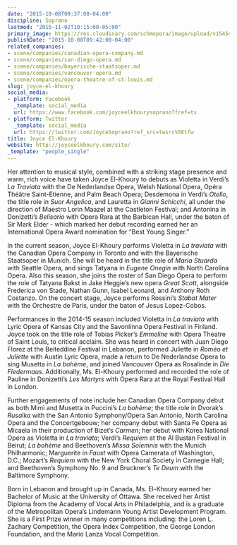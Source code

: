 ```yaml
---
date: "2015-10-08T09:37:00-04:00"
discipline: Soprano
lastmod: "2015-11-02T10:15:00-05:00"
primary_image: https://res.cloudinary.com/schmopera/image/upload/v1545409169/media/webhook-uploads/1446477319190/2015-11-01---JoyceElKhourySquare.jpg.jpg
publishDate: "2015-10-08T09:42:00-04:00"
related_companies:
- scene/companies/canadian-opera-company.md
- scene/companies/san-diego-opera.md
- scene/companies/bayerische-staatsoper.md
- scene/companies/vancouver-opera.md
- scene/companies/opera-theatre-of-st-louis.md
slug: joyce-el-khoury
social_media:
- platform: Facebook
  _template: social_media
  url: https://www.facebook.com/joyceelkhourysoprano?fref=ts
- platform: Twitter
  _template: social_media
  url: https://twitter.com/JoyceSoprano?ref_src=twsrc%5Etfw
title: Joyce El-Khoury
website: http://joyceelkhoury.com/site/
_template: "people_single"
---
```

Her attention to musical style, combined with a striking stage presence and warm, rich voice have taken Joyce El-Khoury to debuts as Violetta in Verdi’s *La Traviata* with the De Nederlandse Opera, Welsh National Opera, Opéra Théâtre Saint-Etienne, and Palm Beach Opera; Desdemona in Verdi’s *Otello*, the title role in *Suor Angelica*, and Lauretta in *Gianni Schicchi*, all under the direction of Maestro Lorin Maazel at the Castleton Festival; and Antonina in Donizetti’s *Belisario* with Opera Rara at the Barbican Hall, under the baton of Sir Mark Elder - which marked her debut recording earned her an International Opera Award nomination for “Best Young Singer.”

In the current season, Joyce El-Khoury performs Violetta in *La traviata* with the Canadian Opera Company in Toronto and with the Bayerische Staatsoper in Munich. She will be heard in the title role of *Maria Stuarda* with Seattle Opera, and sings Tatyana in *Eugene Onegin* with North Carolina Opera. Also this season, she joins the roster of San Diego Opera to perform the role of Tatyana Bakst in Jake Heggie’s new opera *Great Scott*, alongside Frederica von Stade, Nathan Gunn, Isabel Leonard, and Anthony Roth Costanzo. On the concert stage, Joyce performs Rossini’s *Stabat Mater* with the Orchestre de Paris, under the baton of Jesus Lopez-Cobos.

Performances in the 2014-15 season included Violetta in *La traviata* with Lyric Opera of Kansas City and the Savonlinna Opera Festival in Finland. Joyce took on the title role of Tobias Picker’s *Emmeline* with Opera Theatre of Saint Louis, to critical acclaim. She was heard in concert with Juan Diego Florez at the Beiteddine Festival in Lebanon, performed Juliette in *Roméo et Juliette* with Austin Lyric Opera, made a return to De Nederlandse Opera to sing Musetta in *La bohème*, and joined Vancouver Opera as Rosalinde in *Die Fledermaus*. Additionally, Ms. El-Khoury performed and recorded the role of Pauline in Donizetti’s *Les Martyrs* with Opera Rara at the Royal Festival Hall in London.

Further engagements of note include her Canadian Opera Company debut as both Mimì and Musetta in Puccini’s *La bohème*; the title role in Dvorak’s *Rusalka* with the San Antonio Symphony/Opera San Antonio, North Carolina Opera and the Concertgebouw; her company debut with Santa Fe Opera as Micaela in their production of Bizet’s *Carmen*; her debut with Korea National Opera as Violetta in *La traviata*; Verdi’s *Requiem* at the Al Bustan Festival in Beirut; *La bohème* and Beethoven’s *Missa Solemnis* with the Munich Philharmonic; Marguerite in *Faust* with Opera Camerata of Washington, D.C.; Mozart’s *Requiem* with the New York Choral Society in Carnegie Hall; and Beethoven’s Symphony No. 9 and Bruckner’s *Te Deum* with the Baltimore Symphony.

Born in Lebanon and brought up in Canada, Ms. El-Khoury earned her Bachelor of Music at the University of Ottawa. She received her Artist Diploma from the Academy of Vocal Arts in Philadelphia, and is a graduate of the Metropolitan Opera’s Lindemann Young Artist Development Program. She is a First Prize winner in many competitions including: the Loren L. Zachary Competition, the Opera Index Competition, the George London Foundation, and the Mario Lanza Vocal Competition.